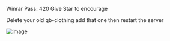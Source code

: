 Winrar Pass: 420
Give Star to encourage

Delete your old qb-clothing
add that one then restart the server

![image](https://github.com/QBCoreStore/qb-clothing/assets/68699717/09899542-a692-45a4-9cde-771c6f296848)

